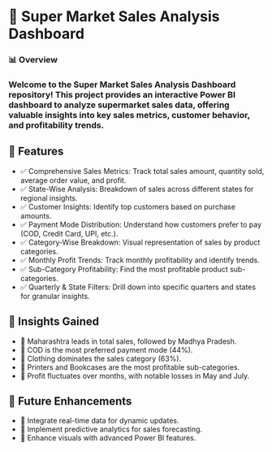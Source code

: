 # 🛒 Super Market Sales Analysis Dashboard

### 📊 Overview

### Welcome to the Super Market Sales Analysis Dashboard repository! This project provides an interactive Power BI dashboard to analyze supermarket sales data, offering valuable insights into key sales metrics, customer behavior, and profitability trends.

## 🚀 Features

* ✅ Comprehensive Sales Metrics: Track total sales amount, quantity sold, average order value, and profit.
* ✅ State-Wise Analysis: Breakdown of sales across different states for regional insights.
* ✅ Customer Insights: Identify top customers based on purchase amounts.
* ✅ Payment Mode Distribution: Understand how customers prefer to pay (COD, Credit Card, UPI, etc.).
* ✅ Category-Wise Breakdown: Visual representation of sales by product categories.
* ✅ Monthly Profit Trends: Track monthly profitability and identify trends.
* ✅ Sub-Category Profitability: Find the most profitable product sub-categories.
* ✅ Quarterly & State Filters: Drill down into specific quarters and states for granular insights.

## 📌 Insights Gained

* 🔹 Maharashtra leads in total sales, followed by Madhya Pradesh.
* 🔹 COD is the most preferred payment mode (44%).
* 🔹 Clothing dominates the sales category (63%).
* 🔹 Printers and Bookcases are the most profitable sub-categories.
* 🔹 Profit fluctuates over months, with notable losses in May and July.

## 🎯 Future Enhancements

* 🔹 Integrate real-time data for dynamic updates.
* 🔹 Implement predictive analytics for sales forecasting.
* 🔹 Enhance visuals with advanced Power BI features.

